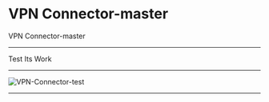 # VPN Connector-master
VPN Connector-master
** **
Test Its Work
** **
<img src="https://i.ibb.co/LkHGZVY/VPN-Connector-test.jpg" alt="VPN-Connector-test" border="0">

** **
